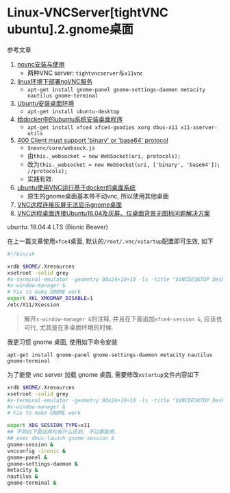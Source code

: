 # Linux-VNCServer[tightVNC ubuntu].2.gnome桌面

参考文章

1. [novnc安装与使用](https://blog.csdn.net/chao_beyond/article/details/24922397)
    - 两种VNC server: `tightvncserver`与`x11vnc`
2. [linux环境下部署noVNC服务](https://www.jianshu.com/p/1a4fd2774c35)
    - `apt-get install gnome-panel gnome-settings-daemon metacity nautilus gnome-terminal`
3. [Ubuntu安装桌面环境](https://www.cnblogs.com/fanqisoft/p/8671166.html)
    - `apt-get install ubuntu-desktop`
4. [给docker中的ubuntu系统安装桌面程序](https://blog.csdn.net/zhang14916/article/details/107593330)
    - `apt-get install xfce4 xfce4-goodies xorg dbus-x11 x11-xserver-utils`
5. [400 Client must support 'binary' or 'base64' protocol](https://github.com/novnc/noVNC/issues/1276)
    - `$novnc/core/websock.js`
    - 由`this._websocket = new WebSocket(uri, protocols);`
    - 改为`this._websocket = new WebSocket(uri, ['binary', 'base64']); //protocols);`
    - 实践有效.
6. [ubuntu使用VNC运行基于docker的桌面系统](https://floodshao.github.io/2020/03/14/docker%E4%B8%8B%E4%BD%BF%E7%94%A8vnc%E5%88%9B%E5%BB%BA%E7%9B%B8%E5%BA%94%E7%89%88%E6%9C%AC%E7%9A%84ubuntu%E6%A1%8C%E9%9D%A2%E7%B3%BB%E7%BB%9F/)
    - 原生的gnome桌面基本带不动vnc, 所以使用其他桌面
7. [VNC远程连接灰屏无法显示gnome桌面](https://blog.csdn.net/chengxi666/article/details/104507720/)
8. [VNC远程桌面连接Ubuntu16.04及灰屏、仅桌面背景无图标问题解决方案](https://blog.csdn.net/zsfcg/article/details/86656084)

ubuntu: 18.04.4 LTS (Bionic Beaver)

在上一篇文章使用`xfce4`桌面, 默认的`/root/.vnc/xstartup`配置即可生效, 如下

```bash
#!/bin/sh

xrdb $HOME/.Xresources
xsetroot -solid grey
#x-terminal-emulator -geometry 80x24+10+10 -ls -title "$VNCDESKTOP Desktop" &
#x-window-manager &
# Fix to make GNOME work
export XKL_XMODMAP_DISABLE=1
/etc/X11/Xsession

```

> 解开`x-window-manager &`的注释, 并且在下面追加`xfce4-session &`, 应该也可行, 尤其是在多桌面环境的时候.

我更习惯 gnome 桌面, 使用如下命令安装

```
apt-get install gnome-panel gnome-settings-daemon metacity nautilus gnome-terminal
```

为了能使 vnc server 加载 gnome 桌面, 需要修改`xstartup`文件内容如下

```bash
xrdb $HOME/.Xresources
xsetroot -solid grey
#x-terminal-emulator -geometry 80x24+10+10 -ls -title "$VNCDESKTOP Desktop" &
#x-window-manager &
# Fix to make GNOME work

export XDG_SESSION_TYPE=x11
## 不明白下面这两句有什么区别, 不过都能用.
## exec dbus-launch gnome-session &
gnome-session &
vncconfig -iconic &
gnome-panel &
gnome-settings-daemon &
metacity &
nautilus &
gnome-terminal &
```
